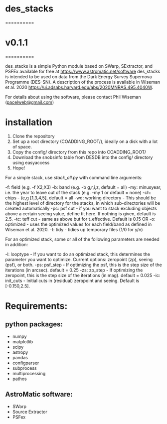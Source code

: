 # des_stacks
==========
# v0.1.1
==========

des_stacks is a simple Python module based on SWarp, SExtractor, and PSFEx
available for free at https://www.astromatic.net/software
des_stacks is intended to be used on data from the Dark Energy Survey Supernova Programme (DES-SN). A description of the process is available in Wiseman et al. 2020 https://ui.adsabs.harvard.edu/abs/2020MNRAS.495.4040W.

For details about using the software, please contact Phil Wiseman (pacelweb@gmail.com)

# installation

1. Clone the repository 
2. Set up a root directory (COADDING_ROOT/), ideally on a disk with a lot of space. 
3. Copy the config/ directory from this repo into COADDING_ROOT/
4. Download the snobsinfo table from DESDB into the config/ directory using easyaccess
5. Hope!

For a simple stack, use *stack_all.py* with command line arguments:

  -f: field (e.g. -f X2,X3)
  -b: band (e.g. -b g,r,i,z, default = all)
  -my: minusyear, i.e. the year to leave out of the stack (e.g. -my 1 or default = none)
  -ch:  chips -  (e,g [1,3,4,5], default = all
  -wd: working directory - This should be the highest level of directory for the stacks, in which sub-directories will be created automatically
  -pc: psf cut - if you want to stack excluding objects above a certain seeing value, define tit here. If nothing is given, default is 2.5. 
  -tc: teff cut - same as above but for t_effective. Default is 0.15
    OR
  -o: optimized - uses the optimized values for each field/band as defined in Wiseman et al. 2020. 
  -t: tidy - tidies up temporary files (1/0 for y/n)

For an optimized stack, some or all of the following parameters are needed in addition:

  -l: looptype - If you want to do an optimized stack, this determines the parameter you want to optimize. Current options: zeropoint (zp), seeing (psf), or both.
  -ps: psf_step - If optimizing the psf, this is the step size of the iterations (in arcsec).    default = 0.25
  -zs: zp_step - If optimizing the zeropoint, this is the step size of the iterations (in mag).    default = 0.025
  -ic: init_cuts - Initial cuts in (residual) zeropoint and seeing. Default is [-0.150,2.5].

# Requirements:

## python packages:
 * numpy
 * matplotlib
 * scipy
 * astropy
 * pandas
 * configparser
 * subprocess
 * multiprocessing
 * pathos

## AstroMatic software:
 * SWarp
 * Source Extractor
 * PSFex
